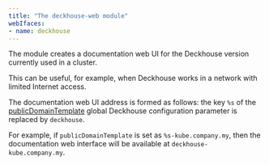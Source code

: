 ```yaml
---
title: "The deckhouse-web module"
webIfaces:
- name: deckhouse
---
```


The module creates a documentation web UI for the Deckhouse version currently used in a cluster.

This can be useful, for example, when Deckhouse works in a network with limited Internet access.

The documentation web UI address is formed as follows: the key `%s` of the [publicDomainTemplate](../../deckhouse-configure-global.html#parameters-modules-publicdomaintemplate) global Deckhouse configuration parameter is replaced by `deckhouse`.

For example, if `publicDomainTemplate` is set as `%s-kube.company.my`, then the documentation web interface will be available at `deckhouse-kube.company.my`.

